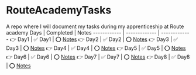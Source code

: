# RouteAcademyTasks
A repo where I will document my tasks during my apprenticeship at Route academy 
Days | Completed | Notes
------------ | ------------- | -------------
👉 Day1 | ✅ Day1 | ⭕️ [Notes](https://github.com/RaheemAmer/RouteAcademyTasks/blob/main/Day1)
👉 Day2 | ✅ Day2 | ⭕️ [Notes](https://github.com/RaheemAmer/RouteAcademyTasks/blob/main/Day2)
👉 Day3 | ✅ Day3 | ⭕️ [Notes](https://github.com/RaheemAmer/RouteAcademyTasks/blob/main/Day3)
👉 Day4 | ✅ Day4 | ⭕️ [Notes](https://github.com/RaheemAmer/RouteAcademyTasks/blob/main/Day4)
👉 Day5 | ✅ Day5 | ⭕️ [Notes](https://github.com/RaheemAmer/RouteAcademyTasks/blob/main/Day5)
👉 Day6 | ✅ Day6 | ⭕️ [Notes](https://github.com/RaheemAmer/RouteAcademyTasks/blob/main/Day6)
👉 Day7 | ✅ Day7 | ⭕️ [Notes](https://github.com/RaheemAmer/RouteAcademyTasks/blob/main/Day7)
👉 Day8 | ✅ Day8 | ⭕️ [Notes](https://github.com/RaheemAmer/RouteAcademyTasks/blob/main/Day8)

